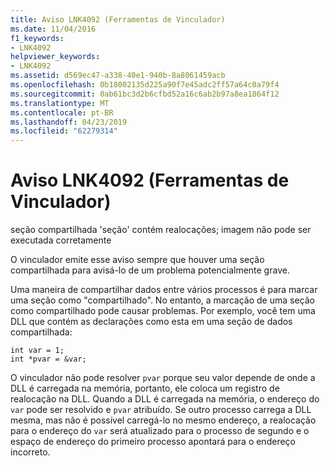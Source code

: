 ```yaml
---
title: Aviso LNK4092 (Ferramentas de Vinculador)
ms.date: 11/04/2016
f1_keywords:
- LNK4092
helpviewer_keywords:
- LNK4092
ms.assetid: d569ec47-a338-40e1-940b-8a8061459acb
ms.openlocfilehash: 0b18002135d225a90f7e45adc2ff57a64c0a79f4
ms.sourcegitcommit: 0ab61bc3d2b6cfbd52a16c6ab2b97a8ea1864f12
ms.translationtype: MT
ms.contentlocale: pt-BR
ms.lasthandoff: 04/23/2019
ms.locfileid: "62279314"
---
```

# <a name="linker-tools-warning-lnk4092"></a>Aviso LNK4092 (Ferramentas de Vinculador)

seção compartilhada 'seção' contém realocações; imagem não pode ser executada corretamente

O vinculador emite esse aviso sempre que houver uma seção compartilhada para avisá-lo de um problema potencialmente grave.

Uma maneira de compartilhar dados entre vários processos é para marcar uma seção como "compartilhado". No entanto, a marcação de uma seção como compartilhado pode causar problemas. Por exemplo, você tem uma DLL que contém as declarações como esta em uma seção de dados compartilhada:

```
int var = 1;
int *pvar = &var;
```

O vinculador não pode resolver `pvar` porque seu valor depende de onde a DLL é carregada na memória, portanto, ele coloca um registro de realocação na DLL. Quando a DLL é carregada na memória, o endereço do `var` pode ser resolvido e `pvar` atribuído. Se outro processo carrega a DLL mesma, mas não é possível carregá-lo no mesmo endereço, a realocação para o endereço do `var` será atualizado para o processo de segundo e o espaço de endereço do primeiro processo apontará para o endereço incorreto.